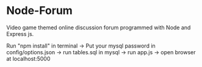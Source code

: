 # Node-Forum
Video game themed online discussion forum programmed with Node and Express js.

Run "npm install" in terminal -> Put your mysql password in config/options.json -> run tables.sql in mysql -> run app.js -> open browser at localhost:5000

